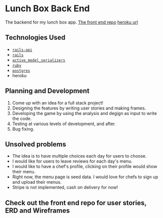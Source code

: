 # Lunch Box Back End

The backend for my lunch box app.
<a href="https://github.com/sujkid/capstone-front-end">The front end repo</a>
<a href="https://guarded-eyrie-26324.herokuapp.com">heroku url</a>

## Technologies Used

-   [`rails-api`](https://github.com/rails-api/rails-api)
-   [`rails`](https://github.com/rails/rails)
-   [`active_model_serializers`](https://github.com/rails-api/active_model_serializers)
-   [`ruby`](https://www.ruby-lang.org/en/)
-   [`postgres`](http://www.postgresql.org)
-   heroku


## Planning and Development

1.  Come up with an idea for a full stack project!
1.  Designing the features by writing user stories and making frames.
1.  Developing the game by using the analysis and degign as input to write the code.
1.  Testing at various levels of development, and after.
1.  Bug fixing.

## Unsolved problems

-  The idea is to have multiple choices each day for users to choose.
-  I would like for users to leave reviews for each day's menu.
-  I would like to have a chef's profile, clicking on their profile would
   show their menu.
-  Right now, the menu page is seed data. I would love for chefs to sign up
   and upload their menus.
-  Stripe is not implemented, cash on delivery for now!

## Check out the front end repo for user stories, ERD and Wireframes
